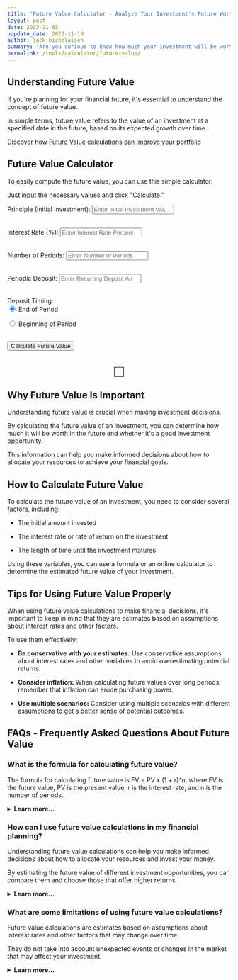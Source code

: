 ```yaml
---
title: "Future Value Calculator - Analyze Your Investment's Future Worth"
layout: post
date: 2023-11-05
uopdate_date: 2023-11-19
author: jack_nicholaisen
summary: "Are you curious to know how much your investment will be worth in the future? Our Future Value Calculator can help!" 
permalink: /tools/calculator/future-value/
---
```


## Understanding Future Value

If you're planning for your financial future, it's essential to understand the concept of future value. 

In simple terms, future value refers to the value of an investment at a specified date in the future, based on its expected growth over time.

<a href="/time-value-of-money/future-value/" target="_blank">Discover how Future Value calculations can improve your portfolio</a>

## Future Value Calculator

To easily compute the future value, you can use this simple calculator. 

Just input the necessary values and click "Calculate."

<style>
    #result {
      border: 1px solid #000;
      padding: 10px;
      text-align: center; /* Center the text */
      font-weight: bold; /* Make the text bold */
      margin: 20px auto; /* Center the result div on the page */
      width: fit-content; /* Adjust width to fit the content */
    }
</style>

<script>
    function calculateFutureValue() {
      // Get user inputs
      var principle = parseFloat(document.getElementById('principle').value);
      var interestRate = parseFloat(document.getElementById('interestRate').value) / 100;
      var periods = parseFloat(document.getElementById('periods').value);
      var periodicDeposit = parseFloat(document.getElementById('periodicDeposit').value);
      var depositTiming = document.querySelector('input[name="depositTiming"]:checked').value;
      // Calculate future value
      var futureValue = 0;
      if (depositTiming === "end") {
        futureValue = principle * Math.pow(1 + interestRate, periods);
        futureValue += periodicDeposit * ((Math.pow(1 + interestRate, periods) - 1) / interestRate);
      } else {
        futureValue = principle * Math.pow(1 + interestRate, periods);
        futureValue += periodicDeposit * ((Math.pow(1 + interestRate, periods + 1) - 1) / interestRate);
      }
      // Display future value
      document.getElementById('result').innerHTML = 'Future Value = ' + futureValue.toFixed(2);
    }
</script>

<body>
  <label for="principle">Principle (Initial Investment):</label>
  <input type="number" id="principle" step="any" placeholder="Enter Initial Investment Value"/><br><br>
  
  <label for="interestRate">Interest Rate (%):</label>
  <input type="number" id="interestRate" step="any" placeholder="Enter Interest Rate Percentage"><br><br>
  
  <label for="periods">Number of Periods:</label>
  <input type="number" id="periods" step="any" placeholder="Enter Number of Periods"><br><br>
  
  <label for="periodicDeposit">Periodic Deposit:</label>
  <input type="number" id="periodicDeposit" step="any" placeholder="Enter Recurring Deposit Amount"><br><br>
  
  <label for="end">Deposit Timing:</label><br>
  <input type="radio" id="end" name="depositTiming" value="end" checked>
  <label for="end">End of Period</label><br>
  
  <input type="radio" id="beginning" name="depositTiming" value="beginning">
  <label for="beginning">Beginning of Period</label><br><br>
  
  <button onclick="calculateFutureValue()">Calculate Future Value</button><br><br>
  
  <div id="result"></div>
</body>

## Why Future Value Is Important

Understanding future value is crucial when making investment decisions. 

By calculating the future value of an investment, you can determine how much it will be worth in the future and whether it's a good investment opportunity. 

This information can help you make informed decisions about how to allocate your resources to achieve your financial goals.

## How to Calculate Future Value

To calculate the future value of an investment, you need to consider several factors, including:

-   The initial amount invested

-   The interest rate or rate of return on the investment

-   The length of time until the investment matures

Using these variables, you can use a formula or an online calculator to determine the estimated future value of your investment.

## Tips for Using Future Value Properly

When using future value calculations to make financial decisions, it's important to keep in mind that they are estimates based on assumptions about interest rates and other factors. 

To use them effectively:

-   **Be conservative with your estimates:** Use conservative assumptions about interest rates and other variables to avoid overestimating potential returns.

-   **Consider inflation:** When calculating future values over long periods, remember that inflation can erode purchasing power.

-   **Use multiple scenarios:** Consider using multiple scenarios with different assumptions to get a better sense of potential outcomes.

## FAQs - Frequently Asked Questions About Future Value

<h3>What is the formula for calculating future value?</h3>
<p>The formula for calculating future value is FV = PV x (1 + r)^n, where FV is the future value, PV is the present value, r is the interest rate, and n is the number of periods.</p>
<details>
<summary><b>Learn more...</b></summary>
<br>
<p>The formula above assumes that you are making a one-time investment.</p>
<p>However, if you plan to make regular contributions to your investment over time, you can use a more complex formula that takes this into account.</p>
<p>For example, the formula for calculating future value with regular contributions is FV = PMT x \[(1 + r)^n - 1 / r] x (1 + r), where PMT is the periodic payment made to the investment.</p>
</details>

<h3>How can I use future value calculations in my financial planning?</h3>
<p>Understanding future value calculations can help you make informed decisions about how to allocate your resources and invest your money.</p>
<p>By estimating the future value of different investment opportunities, you can compare them and choose those that offer higher returns.</p>
<details>
<summary><b>Learn more...</b></summary>
<br>
<p>For example, suppose you have $10,000 to invest today and plan to leave it untouched for 20 years.</p>
<p>If you invest it in a savings account with an annual interest rate of 3%, it will grow to $18,061 after 20 years.</p>
<p>However, if you invest it in a stock market index fund with an average annual return of 8%, it will grow to $46,610 after 20 years.</p>
<p>This shows how understanding future value calculations can help you identify investments with higher potential returns.</p>
</details>

<h3>What are some limitations of using future value calculations?</h3>
<p>Future value calculations are estimates based on assumptions about interest rates and other factors that may change over time.</p>
<p>They do not take into account unexpected events or changes in the market that may affect your investment.</p>
<details>
<summary><b>Learn more...</b></summary>
<br>
<p>Additionally, future value calculations do not consider taxes or fees associated with investing.</p>
<p>For example, if you invest in a mutual fund, you may have to pay management fees or other expenses that can reduce your returns.</p>
<p>Therefore, it's important to use future value calculations as a starting point for your financial planning and to consider other factors that may affect your investments' real-world performance.</p>
</details>

